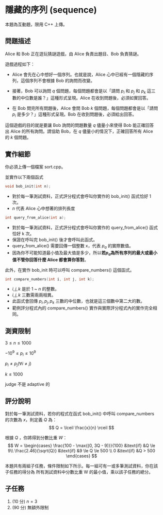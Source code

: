 # 隱藏的序列 (sequence)
本題為互動題，限用 C++ 上傳。

## 問題描述
Alice 和 Bob 正在遊玩猜謎遊戲，由 Alice 負責出題目、Bob 負責猜謎。

遊戲過程如下：

* Alice 會先在心中想好⼀個序列。也就是說，Alice 心中已經有⼀個隱藏的序列，這個序列不會根據 Bob 的詢問而改變。

* 接著，Bob 可以詢問 $q$ 個問題，每個問題都會是以「請問 $p_i$ 和 $p_j$ 和 $p_k$ 這三數的中位數是誰？」這種形式呈現。Alice 在收到問題後，必須如實回答。

* 在 Bob 問完所有問題後，Alice 會問 Bob $k$ 個問題，每個問題都會是以「請問 $p_i$ 是多少？」這種形式呈現。Bob 在收到問題後，必須給出回答。

這個遊戲的目的就是要讓 Bob 詢問的問題數量 $q$ 儘量小來使得 Bob 能正確回答出 Alice 的所有詢問。請協助 Bob，在 $q$ 儘量小的情況下，正確回答所有 Alice 的 $k$ 個問題。


## 實作細節
你必須上傳一個檔案 sort.cpp。

並實作以下兩個函式

```cpp
void bob_init(int n);
```
* 對於每⼀筆測試資料，正式評分程式會呼叫你實作的 bob_init() 函式恰好 1 次。
* $n$ 代表 Alice 心中想著的排列長度

```cpp
int query_from_alice(int a);
```
* 對於每一筆測試資料，正式評分程式會呼叫你實作的 query_from_alice() 函式恰好 k 次。
* 保證在呼叫完 bob_init() 後才會呼叫此函式。
* query_from_alice() 需要回傳⼀個整數 x，代表 $p_a$ 的實際數值。
* 因為你不可能知道最小值及最大值是多少，所以**若$p_a$為所有序列的最大或最小值不管你回答什麼 Alice 都會算你答對**。

此外，在實作 bob_init 時可以呼叫 compare_numbers() 這個函式。
```cpp
int compare_numbers(int i, int j, int k);
```
* $i, j, k$ 是於 $1$ ~ $n$ 的整數。
* $i, j, k$ 三數需兩兩相異。
* 此函式會回傳 $p_i, p_j, p_k$ 三數的中位數，也就是這三個數中第二大的數。
* 範例評分程式內的 compare_numbers() 實作與實際評分程式內的實作完全相同。

## 測資限制

$3 \le n \le 1000$

$-10^9 \le p_i \le 10^9$

$p_i \neq p_j (\forall i \neq j)$

$k \le 1000$


judge 不是 adaptive 的


## 評分說明

對於每⼀筆測試資料，若你的程式在函式 bob_init() 中呼叫 compare_numbers 的次數為 $x$，則定義 $Q$ 為：
$$
Q = \lceil \frac{x}{n} \rceil 
$$

根據 $Q$ ，你將得到分數比重 $W$：
$$
W =
\begin{cases}
\frac{100 - \max{(0, 3Q - 9)}}{100}   &\text{if} &Q \le 9\\
\frac{2.46}{\sqrt{Q}} &\text{if} &9 \le Q \le 500 \\
0 &\text{if} &Q > 500
\end{cases}
$$

本題共有兩組子任務，條件限制如下所示。每⼀組可有⼀或多筆測試資料，你在該子任務的得分為
所有測試資料中分數比重 W 的最小值，乘以該子任務的總分。

## 子任務
1. (10 分) $n = 3$
2. (90 分) 無額外限制